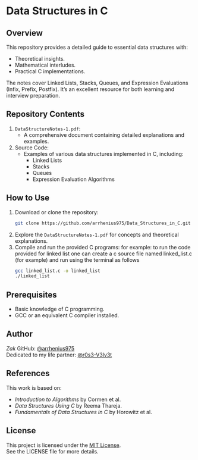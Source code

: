 # Data Structures in C

## Overview
This repository provides a detailed guide to essential data structures with:
- Theoretical insights.
- Mathematical interludes.
- Practical C implementations.

The notes cover Linked Lists, Stacks, Queues, and Expression Evaluations (Infix, Prefix, Postfix). It’s an excellent resource for both learning and interview preparation.

## Repository Contents
1. `DataStructureNotes-1.pdf`: 
   - A comprehensive document containing detailed explanations and examples.
2. Source Code:
   - Examples of various data structures implemented in C, including:
     - Linked Lists
     - Stacks
     - Queues
     - Expression Evaluation Algorithms

## How to Use
1. Download or clone the repository:
   ```bash
   git clone https://github.com/arrhenius975/Data_Structures_in_C.git
2. Explore the `DataStructureNotes-1.pdf` for concepts and theoretical explanations.
3. Compile and run the provided C programs:
   for example: to run the code provided for linked list one can create a c source file named linked_list.c (for example) and run         using the terminal as follows
   ```bash
   gcc linked_list.c -o linked_list
   ./linked_list
   ```

## Prerequisites
- Basic knowledge of C programming.
- GCC or an equivalent C compiler installed.

## Author
*Zak*
GitHub: [@arrhenius975](https://github.com/arrhenius975)  
Dedicated to my life partner: [@r0s3-V3lv3t](https://github.com/r0s3-V3lv3t)

## References
This work is based on:
- *Introduction to Algorithms* by Cormen et al.
- *Data Structures Using C* by Reema Thareja.
- *Fundamentals of Data Structures in C* by Horowitz et al.

## License
This project is licensed under the [MIT License](LICENSE).  
See the LICENSE file for more details.

